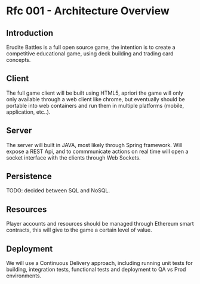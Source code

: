 # Rfc 001 - Architecture Overview

## Introduction

Erudite Battles is a full open source game, the intention is to create a competitive educational game, using deck building and trading card concepts.

## Client

The full game client will be built using HTML5, apriori the game will only only available through a web client like chrome, but eventually should be portable into web containers and run them in multiple platforms (mobile, application, etc..).

## Server

The server will built in JAVA, most likely through Spring framework. Will expose a REST Api, and to commmunicate actions on real time will open a socket interface with the clients through Web Sockets.

## Persistence

TODO: decided between SQL and NoSQL.

## Resources

Player accounts and resources should be managed through Ethereum smart contracts, this will give to the game a certain level of value.

## Deployment

We will use a Continuous Delivery approach, including running unit tests for building, integration tests, functional tests and deployment to QA vs Prod environments.
